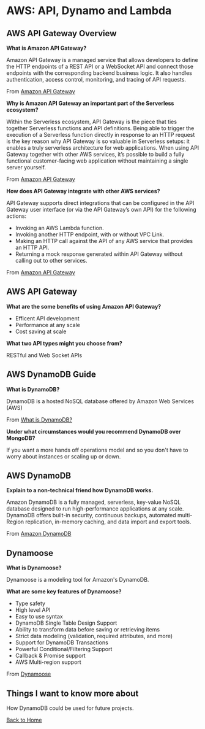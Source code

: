 # AWS: API, Dynamo and Lambda

## AWS API Gateway Overview

**What is Amazon API Gateway?**

Amazon API Gateway is a managed service that allows developers to define the HTTP endpoints of a REST API or a WebSocket API and connect those endpoints with the corresponding backend business logic. It also handles authentication, access control, monitoring, and tracing of API requests.

From [Amazon API Gateway](https://www.serverless.com/guides/amazon-api-gateway)

**Why is Amazon API Gateway an important part of the Serverless ecosystem?**

Within the Serverless ecosystem, API Gateway is the piece that ties together Serverless functions and API definitions. Being able to trigger the execution of a Serverless function directly in response to an HTTP request is the key reason why API Gateway is so valuable in Serverless setups: it enables a truly serverless architecture for web applications. When using API Gateway together with other AWS services, it’s possible to build a fully functional customer-facing web application without maintaining a single server yourself.

From [Amazon API Gateway](https://www.serverless.com/guides/amazon-api-gateway)

**How does API Gateway integrate with other AWS services?**

API Gateway supports direct integrations that can be configured in the API Gateway user interface (or via the API Gateway’s own API) for the following actions:

- Invoking an AWS Lambda function.
- Invoking another HTTP endpoint, with or without VPC Link.
- Making an HTTP call against the API of any AWS service that provides an HTTP API.
- Returning a mock response generated within API Gateway without calling out to other services.

From [Amazon API Gateway](https://www.serverless.com/guides/amazon-api-gateway)

## AWS API Gateway

**What are the some benefits of using Amazon API Gateway?**

- Efficent API development
- Performance at any scale
- Cost saving at scale

**What two API types might you choose from?**

RESTful and Web Socket APIs

## AWS DynamoDB Guide

**What is DynamoDB?**

DynamoDB is a hosted NoSQL database offered by Amazon Web Services (AWS)

From [What is DynamoDB?](https://www.dynamodbguide.com/what-is-dynamo-db/)

**Under what circumstances would you recommend DynamoDB over MongoDB?**

If you want a more hands off operations model and so you don't have to worry about instances or scaling up or down.

## AWS DynamoDB

**Explain to a non-technical friend how DynamoDB works.**

Amazon DynamoDB is a fully managed, serverless, key-value NoSQL database designed to run high-performance applications at any scale. DynamoDB offers built-in security, continuous backups, automated multi-Region replication, in-memory caching, and data import and export tools.

From [Amazon DynamoDB](https://aws.amazon.com/dynamodb/)

## Dynamoose

**What is Dynamoose?**

Dynamoose is a modeling tool for Amazon's DynamoDB.

**What are some key features of Dynamoose?**

- Type safety
- High level API
- Easy to use syntax
- DynamoDB Single Table Design Support
- Ability to transform data before saving or retrieving items
- Strict data modeling (validation, required attributes, and more)
- Support for DynamoDB Transactions
- Powerful Conditional/Filtering Support
- Callback & Promise support
- AWS Multi-region support

From [Dynamoose](https://dynamoosejs.com/getting_started/Introduction)

## Things I want to know more about

How DynamoDB could be used for future projects.

[Back to Home](../README.md)
